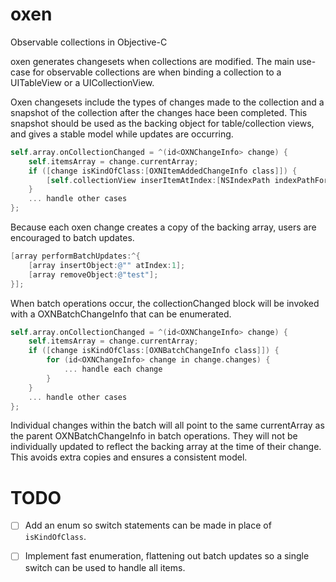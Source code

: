 oxen
====

Observable collections in Objective-C 

oxen generates changesets when collections are modified. The main use-case for observable collections are when binding a collection to a UITableView or a UICollectionView.

Oxen changesets include the types of changes made to the collection and a snapshot of the collection after the changes hace been completed. This snapshot should be used as the backing object for table/collection views, and gives a stable model while updates are occurring.

```Objective-C
self.array.onCollectionChanged = ^(id<OXNChangeInfo> change) {
	self.itemsArray = change.currentArray;
    if ([change isKindOfClass:[OXNItemAddedChangeInfo class]]) {
    	[self.collectionView inserItemAtIndex:[NSIndexPath indexPathForItem:change.index inSection:1]];
    }
    ... handle other cases
};
```

Because each oxen change creates a copy of the backing array, users are encouraged to batch updates.

```Objective-C
[array performBatchUpdates:^{
    [array insertObject:@"" atIndex:1];
    [array removeObject:@"test"];
}];
```

When batch operations occur, the collectionChanged block will be invoked with a OXNBatchChangeInfo that can be enumerated.

```Objective-C
self.array.onCollectionChanged = ^(id<OXNChangeInfo> change) {
	self.itemsArray = change.currentArray;
    if ([change isKindOfClass:[OXNBatchChangeInfo class]]) {
    	for (id<OXNChangeInfo> change in change.changes) {
    		... handle each change
    	}
    }
    ... handle other cases
};
```

Individual changes within the batch will all point to the same currentArray as the parent OXNBatchChangeInfo in batch operations. They will not be individually updated to reflect the backing array at the time of their change. This avoids extra copies and ensures a consistent model.


TODO
====

- [ ] Add an enum so switch statements can be made in place of ```isKindOfClass```.
- [ ] Implement fast enumeration, flattening out batch updates so a single switch can be used to handle all items.



